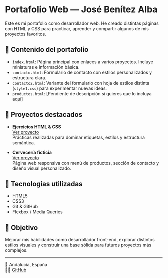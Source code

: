 # Portafolio Web — José Benítez Alba

Este es mi portafolio como desarrollador web. He creado distintas páginas con HTML y CSS para practicar, aprender y compartir algunos de mis proyectos favoritos.

## 🧩 Contenido del portafolio

- `index.html`: Página principal con enlaces a varios proyectos. Incluye miniaturas e información básica.
- `contacto.html`: Formulario de contacto con estilos personalizados y estructura clara.
- `contacto2.html`: Variante del formulario con hoja de estilos distinta (`style1.css`) para experimentar nuevas ideas.
- `productos.html`: [Pendiente de descripción si quieres que lo incluya aquí]

## 📸 Proyectos destacados

- **Ejercicios HTML & CSS**  
  [Ver proyecto](https://josebenitezalba.github.io/ejercicios-html-css/)  
  Prácticas realizadas para dominar etiquetas, estilos y estructura semántica.

- **Cervecería ficticia**  
  [Ver proyecto](https://josebenitezalba.github.io/cerveceria/)  
  Página web responsiva con menú de productos, sección de contacto y diseño visual personalizado.

## 🎨 Tecnologías utilizadas

- HTML5
- CSS3
- Git & GitHub
- Flexbox / Media Queries

## 🧠 Objetivo

Mejorar mis habilidades como desarrollador front-end, explorar distintos estilos visuales y construir una base sólida para futuros proyectos más complejos.

---

📍 Andalucía, España  
🧑‍💻 [GitHub](https://github.com/JoseBenitezAlba)  
